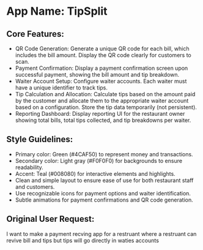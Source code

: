 # **App Name**: TipSplit

## Core Features:

- QR Code Generation: Generate a unique QR code for each bill, which includes the bill amount. Display the QR code clearly for customers to scan.
- Payment Confirmation: Display a payment confirmation screen upon successful payment, showing the bill amount and tip breakdown.
- Waiter Account Setup: Configure waiter accounts. Each waiter must have a unique identifier to track tips.
- Tip Calculation and Allocation: Calculate tips based on the amount paid by the customer and allocate them to the appropriate waiter account based on a configuration. Store the tip data temporarily (not persistent).
- Reporting Dashboard: Display reporting UI for the restaurant owner showing total bills, total tips collected, and tip breakdowns per waiter.

## Style Guidelines:

- Primary color: Green (#4CAF50) to represent money and transactions.
- Secondary color: Light gray (#F0F0F0) for backgrounds to ensure readability.
- Accent: Teal (#008080) for interactive elements and highlights.
- Clean and simple layout to ensure ease of use for both restaurant staff and customers.
- Use recognizable icons for payment options and waiter identification.
- Subtle animations for payment confirmations and QR code generation.

## Original User Request:
I want to make a payment recving app for a restruant where a restruant can revive bill and tips but tips will go directly in waties accounts
  